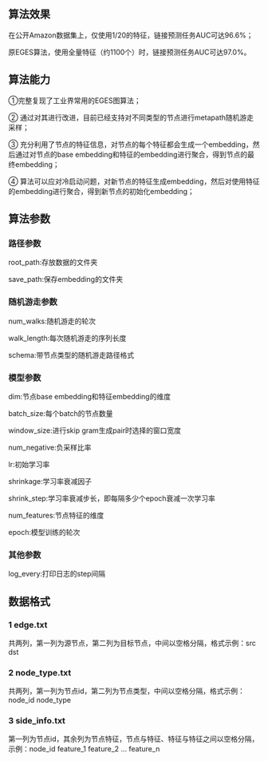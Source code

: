 ## 算法效果
在公开Amazon数据集上，仅使用1/20的特征，链接预测任务AUC可达96.6%；

原EGES算法，使用全量特征（约1100个）时，链接预测任务AUC可达97.0%。

## 算法能力
①完整复现了工业界常用的EGES图算法；

② 通过对其进行改进，目前已经支持对不同类型的节点进行metapath随机游走采样；

③ 充分利用了节点的特征信息，对节点的每个特征都会生成一个embedding，然后通过对节点的base embedding和特征的embedding进行聚合，得到节点的最终embedding；

④ 算法可以应对冷启动问题，对新节点的特征生成embedding，然后对使用特征的embedding进行聚合，得到新节点的初始化embedding；


## 算法参数
### 路径参数
root_path:存放数据的文件夹  

save_path:保存embedding的文件夹

### 随机游走参数
num_walks:随机游走的轮次  

walk_length:每次随机游走的序列长度  

schema:带节点类型的随机游走路径格式


### 模型参数
dim:节点base embedding和特征embedding的维度

batch_size:每个batch的节点数量

window_size:进行skip gram生成pair时选择的窗口宽度

num_negative:负采样比率

lr:初始学习率

shrinkage:学习率衰减因子

shrink_step:学习率衰减步长，即每隔多少个epoch衰减一次学习率

num_features:节点特征的维度

epoch:模型训练的轮次

### 其他参数
log_every:打印日志的step间隔


## 数据格式
### 1 edge.txt
共两列，第一列为源节点，第二列为目标节点，中间以空格分隔，格式示例：src dst

### 2 node_type.txt
共两列，第一列为节点id，第二列为节点类型，中间以空格分隔，格式示例：node_id node_type

### 3 side_info.txt
第一列为节点id，其余列为节点特征，节点与特征、特征与特征之间以空格分隔，示例：node_id feature_1 feature_2 ... feature_n
